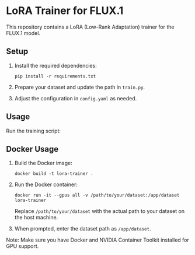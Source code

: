 # LoRA Trainer for FLUX.1

This repository contains a LoRA (Low-Rank Adaptation) trainer for the FLUX.1 model.

## Setup

1. Install the required dependencies:
   ```
   pip install -r requirements.txt
   ```

2. Prepare your dataset and update the path in `train.py`.

3. Adjust the configuration in `config.yaml` as needed.

## Usage

Run the training script:

## Docker Usage

1. Build the Docker image:
   ```
   docker build -t lora-trainer .
   ```

2. Run the Docker container:
   ```
   docker run -it --gpus all -v /path/to/your/dataset:/app/dataset lora-trainer
   ```

   Replace `/path/to/your/dataset` with the actual path to your dataset on the host machine.

3. When prompted, enter the dataset path as `/app/dataset`.

Note: Make sure you have Docker and NVIDIA Container Toolkit installed for GPU support.

